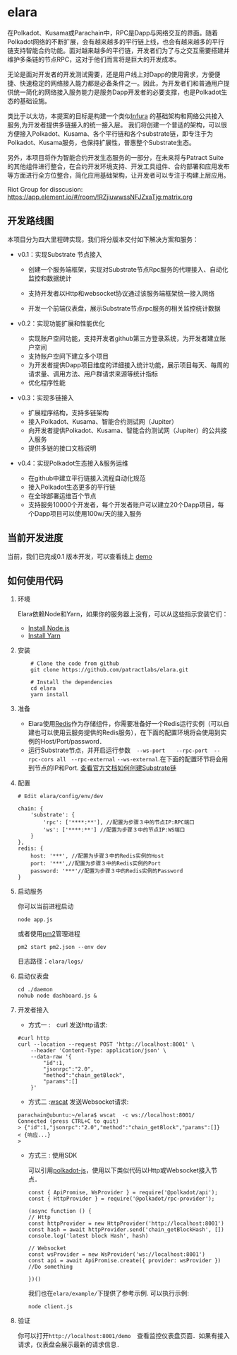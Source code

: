 # elara

在Polkadot、Kusama或Parachain中，RPC是Dapp与网络交互的界面。随着Polkadot网络的不断扩展，会有越来越多的平行链上线，也会有越来越多的平行链支持智能合约功能。面对越来越多的平行链，开发者们为了与之交互需要搭建并维护多条链的节点RPC，这对于他们而言将是巨大的开发成本。

无论是面对开发者的开发测试需要，还是用户线上对Dapp的使用需求，方便便捷、快速稳定的网络接入能力都是必备条件之一。因此，为开发者们和普通用户提供统一简化的网络接入服务能力是服务Dapp开发者的必要支撑，也是Polkadot生态的基础设施。

类比于以太坊，本提案的目标是构建一个类似[Infura](infura.io) 的基础架构和网络公共接入服务,为开发者提供多链接入的统一接入层。 我们将创建一个普适的架构，可以很方便接入Polkadot、Kusama、各个平行链和各个substrate链，即专注于为Polkadot、Kusama服务，也保持扩展性，普惠整个Substrate生态。

另外，本项目将作为智能合约开发生态服务的一部分，在未来将与Patract Suite的其他组件进行整合，在合约开发环境支持、开发工具组件、合约部署和应用发布等方面进行全方位整合，简化应用基础架构，让开发者可以专注于构建上层应用。

Riot Group for disscusion: https://app.element.io/#/room/!RZjiuwwssNFJZxaTjg:matrix.org

## 开发路线图

本项目分为四大里程碑实现，我们将分版本交付如下解决方案和服务：

- v0.1：实现Substrate 节点接入

  - 创建一个服务端框架，实现对Substrate节点Rpc服务的代理接入、自动化监控和数据统计

  - 支持开发者以Http和websocket协议通过该服务端框架统一接入网络
  - 开发一个前端仪表盘，展示Substrate节点rpc服务的相关监控统计数据
  
- v0.2：实现功能扩展和性能优化

  - 实现账户空间功能，支持开发者github第三方登录系统，为开发者建立账户空间
  - 支持账户空间下建立多个项目
  - 为开发者提供Dapp项目维度的详细接入统计功能，展示项目每天、每周的请求量、调用方法、用户群请求来源等统计指标
  - 优化程序性能

  
- v0.3：实现多链接入

  - 扩展程序结构，支持多链架构
  - 接入Polkadot、Kusama、智能合约测试网（Jupiter）
  - 向开发者提供Polkadot、Kusama、智能合约测试网（Jupiter）的公共接入服务
  - 提供多链的接口文档说明

- v0.4：实现Polkadot生态接入&服务运维

  - 在github中建立平行链接入流程自动化规范
  - 接入Polkadot生态更多的平行链
  - 在全球部署运维百个节点
  - 支持服务10000个开发者，每个开发者账户可以建立20个Dapp项目，每个Dapp项目可以使用100w/天的接入服务

## 当前开发进度


当前，我们已完成0.1 版本开发，可以查看线上 [demo](https://elara.patract.io/demo)


## 如何使用代码

1. 环境

    Elara依赖Node和Yarn，如果你的服务器上没有，可以从这些指示安装它们：
    - [Install Node.js](https://nodejs.org/en/download/)
    - [Install Yarn](https://yarnpkg.com/lang/en/docs/install/)

   
2. 安装
    ```
        # Clone the code from github
        git clone https://github.com/patractlabs/elara.git

        # Install the dependencies
        cd elara
        yarn install
    ```

3. 准备

    - Elara使用[Redis](https://github.com/redis/redis)作为存储组件，你需要准备好一个Redis运行实例（可以自建也可以使用云服务提供的Redis服务），在下面的配置环境将会使用到实例的Host/Port/password．
    - 运行Substrate节点，并开启运行参数　`--ws-port ` 　` --rpc-port `　`--rpc-cors all` ` --rpc-external`  `--ws-external`.在下面的配置环节将会用到节点的IP和Port.  [查看官方文档如何创建Substrate链](https://substrate.dev/docs/en/tutorials/create-your-first-substrate-chain/)

   
4. 配置

    ```
    # Edit elara/config/env/dev

    chain: {
        'substrate': {
            'rpc': ['****:**'], //配置为步骤３中的节点IP:RPC端口
            'ws': ['****:**'] //配置为步骤３中的节点IP:WS端口
        }
    },
    redis: {
        host: '***', //配置为步骤３中的Redis实例的Host
        port: '***',//配置为步骤３中的Redis实例的Port
        password: '***'//配置为步骤３中的Redis实例的Password
    }
    ```
    
5. 启动服务

    你可以当前进程启动
    ```
    node app.js
    ```
    或者使用[pm2](https://github.com/Unitech/pm2)管理进程
    ```
    pm2 start pm2.json --env dev
    ```

    日志路径：`elara/logs/`

6. 启动仪表盘
    ```
    cd ./daemon
    nohub node dashboard.js &
    ```

7. 开发者接入

   
    - 方式一 :　curl 发送http请求:
    ```
    #curl http
    curl --location --request POST 'http://localhost:8001' \
        --header 'Content-Type: application/json' \
        --data-raw '{
            "id":1,
            "jsonrpc":"2.0",
            "method":"chain_getBlock",
            "params":[]
        }'
    ```
    - 方式二 :[wscat](https://github.com/websockets/wscat) 发送Websocket请求:
    ```
    parachain@ubuntu:~/elara$ wscat  -c ws://localhost:8001/
    Connected (press CTRL+C to quit)
    > {"id":1,"jsonrpc":"2.0","method":"chain_getBlock","params":[]}
    < {响应...}
    > 
    ```
     - 方式三 : 使用SDK

        可以引用[polkadot-js](https://github.com/polkadot-js)，使用以下类似代码以Http或Websocket接入节点．


        ```
        const { ApiPromise, WsProvider } = require('@polkadot/api');
        const { HttpProvider } = require('@polkadot/rpc-provider');

        (async function () {
        // Http
        const httpProvider = new HttpProvider('http://localhost:8001')
        const hash = await httpProvider.send('chain_getBlockHash', [])
        console.log('latest block Hash', hash)

        // Websocket
        const wsProvider = new WsProvider('ws://localhost:8001')
        const api = await ApiPromise.create({ provider: wsProvider })
        //Do something

        })()
        ```

        我们也在`elara/example/`下提供了参考示例.
        可以执行示例:
        ```
        node client.js
        ```
    
8. 验证

    你可以打开`http://localhost:8001/demo`　查看监控仪表盘页面．如果有接入请求，仪表盘会展示最新的请求信息．